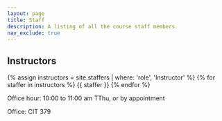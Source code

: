 ```yaml
---
layout: page
title: Staff
description: A listing of all the course staff members.
nav_exclude: true
---
```


## Instructors

{% assign instructors = site.staffers | where: 'role', 'Instructor' %}
{% for staffer in instructors %}
{{ staffer }}
{% endfor %}

Office hour: 10:00 to 11:00 am TThu, or by appointment

Office: CIT 379

<!--
{% assign teaching_assistants = site.staffers | where: 'role', 'Teaching Assistant' %}
{% assign num_teaching_assistants = teaching_assistants | size %}
{% if num_teaching_assistants != 0 %}


## Teaching Assistants

{% for staffer in teaching_assistants %}
{{ staffer }}
{% endfor %}
{% endif %}-->